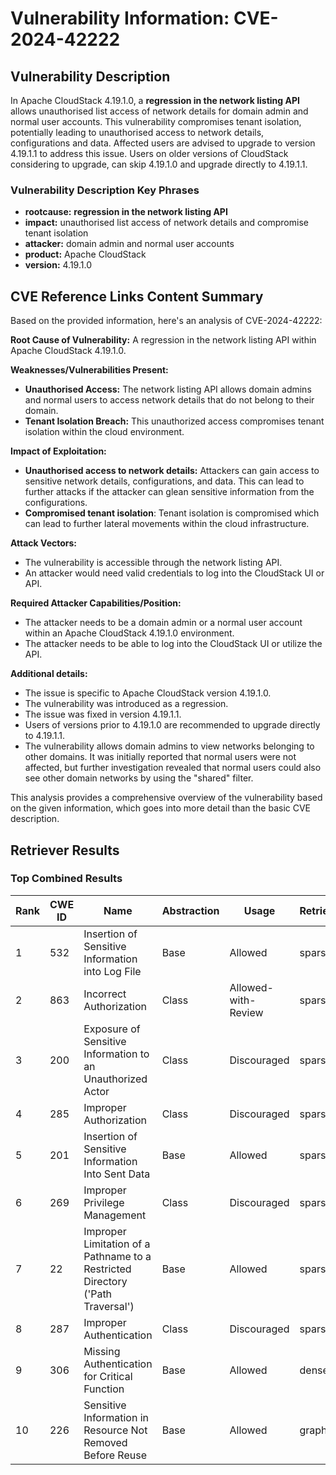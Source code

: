 # Vulnerability Information: CVE-2024-42222

## Vulnerability Description
In Apache CloudStack 4.19.1.0, a **regression in the network listing API** allows unauthorised list access of network details for domain admin and normal user accounts. This vulnerability compromises tenant isolation, potentially leading to unauthorised access to network details, configurations and data. Affected users are advised to upgrade to version 4.19.1.1 to address this issue. Users on older versions of CloudStack considering to upgrade, can skip 4.19.1.0 and upgrade directly to 4.19.1.1.

### Vulnerability Description Key Phrases
- **rootcause:** **regression in the network listing API**
- **impact:** unauthorised list access of network details and compromise tenant isolation
- **attacker:** domain admin and normal user accounts
- **product:** Apache CloudStack
- **version:** 4.19.1.0

## CVE Reference Links Content Summary
Based on the provided information, here's an analysis of CVE-2024-42222:

**Root Cause of Vulnerability:**
A regression in the network listing API within Apache CloudStack 4.19.1.0.

**Weaknesses/Vulnerabilities Present:**
-  **Unauthorised Access:** The network listing API allows domain admins and normal users to access network details that do not belong to their domain.
- **Tenant Isolation Breach:** This unauthorized access compromises tenant isolation within the cloud environment.

**Impact of Exploitation:**
- **Unauthorised access to network details:** Attackers can gain access to sensitive network details, configurations, and data. This can lead to further attacks if the attacker can glean sensitive information from the configurations.
- **Compromised tenant isolation**: Tenant isolation is compromised which can lead to further lateral movements within the cloud infrastructure.

**Attack Vectors:**
- The vulnerability is accessible through the network listing API.
- An attacker would need valid credentials to log into the CloudStack UI or API.

**Required Attacker Capabilities/Position:**
- The attacker needs to be a domain admin or a normal user account within an Apache CloudStack 4.19.1.0 environment.
- The attacker needs to be able to log into the CloudStack UI or utilize the API.

**Additional details:**

*   The issue is specific to Apache CloudStack version 4.19.1.0.
*   The vulnerability was introduced as a regression.
*   The issue was fixed in version 4.19.1.1.
*   Users of versions prior to 4.19.1.0 are recommended to upgrade directly to 4.19.1.1.
*   The vulnerability allows domain admins to view networks belonging to other domains. It was initially reported that normal users were not affected, but further investigation revealed that normal users could also see other domain networks by using the "shared" filter.

This analysis provides a comprehensive overview of the vulnerability based on the given information, which goes into more detail than the basic CVE description.

## Retriever Results

### Top Combined Results

| Rank | CWE ID | Name | Abstraction | Usage  | Retrievers | Individual Scores |
|------|--------|------|-------------|-------|------------|-------------------|
| 1 | 532 | Insertion of Sensitive Information into Log File | Base | Allowed | sparse | 0.480 |
| 2 | 863 | Incorrect Authorization | Class | Allowed-with-Review | sparse | 0.471 |
| 3 | 200 | Exposure of Sensitive Information to an Unauthorized Actor | Class | Discouraged | sparse | 0.470 |
| 4 | 285 | Improper Authorization | Class | Discouraged | sparse | 0.469 |
| 5 | 201 | Insertion of Sensitive Information Into Sent Data | Base | Allowed | sparse | 0.465 |
| 6 | 269 | Improper Privilege Management | Class | Discouraged | sparse | 0.461 |
| 7 | 22 | Improper Limitation of a Pathname to a Restricted Directory ('Path Traversal') | Base | Allowed | sparse | 0.458 |
| 8 | 287 | Improper Authentication | Class | Discouraged | sparse | 0.453 |
| 9 | 306 | Missing Authentication for Critical Function | Base | Allowed | dense | 0.478 |
| 10 | 226 | Sensitive Information in Resource Not Removed Before Reuse | Base | Allowed | graph | 0.002 |

